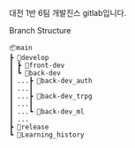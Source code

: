대전 1반 6팀 개발진스 gitlab입니다.

Branch Structure

```
📦main
┣ 📂develop
┃ ┣ 📂front-dev
┃ ┗ 📂back-dev
┃ ...┣ 📂back-dev_auth
┃ ...┃
┃ ...┣ 📂back-dev_trpg
┃ ...┃
┃ ...┗ 📂back-dev_ml
┃ ...
┣ 📂release
┗ 📂Learning_history
```
